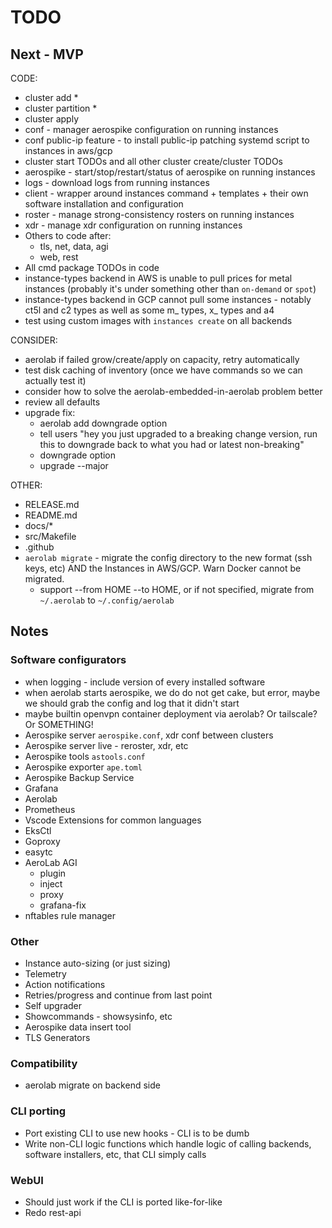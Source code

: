 # TODO

## Next - MVP

CODE:
* cluster add *
* cluster partition *
* cluster apply
* conf - manager aerospike configuration on running instances
* conf public-ip feature - to install public-ip patching systemd script to instances in aws/gcp
* cluster start TODOs and all other cluster create/cluster TODOs
* aerospike - start/stop/restart/status of aerospike on running instances
* logs - download logs from running instances
* client - wrapper around instances command + templates + their own software installation and configuration
* roster - manage strong-consistency rosters on running instances
* xdr - manage xdr configuration on running instances
* Others to code after:
  * tls, net, data, agi
  * web, rest
* All cmd package TODOs in code
* instance-types backend in AWS is unable to pull prices for metal instances (probably it's under something other than `on-demand` or `spot`)
* instance-types backend in GCP cannot pull some instances - notably ct5l and c2 types as well as some m_ types, x_ types and a4
* test using custom images with `instances create` on all backends

CONSIDER:
* aerolab if failed grow/create/apply on capacity, retry automatically
* test disk caching of inventory (once we have commands so we can actually test it)
* consider how to solve the aerolab-embedded-in-aerolab problem better
* review all defaults
* upgrade fix:
  * aerolab add downgrade option
  * tell users "hey you just upgraded to a breaking change version, run this to downgrade back to what you had or latest non-breaking"
  * downgrade option
  * upgrade --major

OTHER:
* RELEASE.md
* README.md
* docs/*
* src/Makefile
* .github
* `aerolab migrate` - migrate the config directory to the new format (ssh keys, etc) AND the Instances in AWS/GCP. Warn Docker cannot be migrated.
  * support --from HOME --to HOME, or if not specified, migrate from `~/.aerolab` to `~/.config/aerolab`

## Notes

### Software configurators

* when logging - include version of every installed software
* when aerolab starts aerospike, we do do not get cake, but error, maybe we should grab the config and log that it didn't start
* maybe builtin openvpn container deployment via aerolab? Or tailscale? Or SOMETHING!
* Aerospike server `aerospike.conf`, xdr conf between clusters
* Aerospike server live - reroster, xdr, etc
* Aerospike tools `astools.conf`
* Aerospike exporter `ape.toml`
* Aerospike Backup Service
* Grafana
* Aerolab
* Prometheus
* Vscode Extensions for common languages
* EksCtl
* Goproxy
* easytc
* AeroLab AGI
  * plugin
  * inject
  * proxy
  * grafana-fix
* nftables rule manager

### Other

* Instance auto-sizing (or just sizing)
* Telemetry
* Action notifications
* Retries/progress and continue from last point
* Self upgrader
* Showcommands - showsysinfo, etc
* Aerospike data insert tool
* TLS Generators

### Compatibility

* aerolab migrate on backend side

### CLI porting

* Port existing CLI to use new hooks - CLI is to be dumb
* Write non-CLI logic functions which handle logic of calling backends, software installers, etc, that CLI simply calls

### WebUI

* Should just work if the CLI is ported like-for-like
* Redo rest-api
